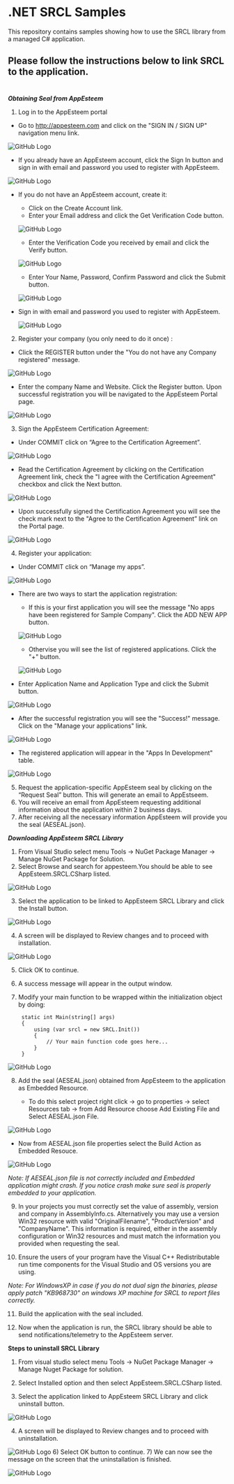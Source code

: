 # .NET SRCL Samples

This repository contains samples showing how to use the SRCL library from a managed C# application.
## Please follow the instructions below to link SRCL to the application.
# 
_**Obtaining Seal from AppEsteem**_
1) Log in to the AppEsteem portal
* Go to <http://appesteem.com> and click on the 
"SIGN IN / SIGN UP" navigation menu link.

![GitHub Logo](../media/createAccount_1.png)

* If you already have an AppEsteem account, click the Sign In button and sign in with email and password you used to register with AppEsteem.

![GitHub Logo](../media/createAccount_2.png)

* If you do not have an AppEsteem account, create it:
    
    - Click on the Create Account link.
    - Enter your Email address and click the Get Verification Code button.

    ![GitHub Logo](../media/createAccount_3.png)

    - Enter the Verification Code you received by email and click the Verify button.

    ![GitHub Logo](../media/createAccount_4.png)

    - Enter Your Name, Password, Confirm Password and click the Submit button.

    ![GitHub Logo](../media/createAccount_5.png)

* Sign in with email and password you used to register with AppEsteem.

    ![GitHub Logo](../media/createAccount_6.png)

2) Register your company (you only need to do it once) :
* Click the REGISTER button under the "You do not have any Company registered" message. 

![GitHub Logo](../media/registerCompany1.png)

* Enter the company Name and Website. Click the Register button. Upon successful registration you will be navigated to the AppEsteem Portal page.

![GitHub Logo](../media/registerCompany2.png)

3) Sign the AppEsteem Certification Agreement:

* Under COMMIT click on “Agree to the Certification Agreement”.

![GitHub Logo](../media/agreeCertificationAgreement_1.png)

* Read the Certification Agreement by clicking on the Certification Agreement link, check the "I agree with the Certification Agreement" checkbox and click the Next button.

![GitHub Logo](../media/agreeCertificationAgreement_2.png)

* Upon successfully signed the Certification Agreement you will see the check mark next to the "Agree to the Certification Agreement” link on the Portal page.

![GitHub Logo](../media/agreeCertificationAgreement_3.png)

4) Register your application:
* Under COMMIT click on “Manage my apps”.

![GitHub Logo](../media/registerApplication_1.png)

* There are two ways to start the application registration:
  - If this is your first application you will see the message "No apps have been registered for Sample Company". Click the ADD NEW APP button.

  ![GitHub Logo](../media/registerApplication_2.png)

  - Othervise you will see the list of registered applications. Click the "+" button.

  ![GitHub Logo](../media/registerApplication_5.png)

* Enter Application Name and Application Type and click the Submit button.

![GitHub Logo](../media/registerApplication_3.png)

* After the successful registration you will see the "Success!" message. Click on the "Manage your applications" link.

![GitHub Logo](../media/registerApplication_4.png)

* The registered application will appear in the "Apps In Development" table.

![GitHub Logo](../media/registerApplication_5.png)

5) Request the application-specific AppEsteem seal by clicking on the “Request Seal” button. This will generate an email to AppEstseem.
6) You will receive an email from AppEsteem requesting additional information about the application within 2 business days.
7) After receiving all the necessary information AppEsteem will provide you the seal (AESEAL.json).

_**Downloading AppEsteem SRCL Library**_
1) From Visual Studio select menu Tools -> NuGet Package Manager ->
 Manage NuGet Package for Solution.
2) Select Browse and search for appesteem.You should be able to see AppEsteem.SRCL.CSharp listed.

 ![GitHub Logo](../media/CSharp_FindPackage.png)

3) Select the application to be linked to AppEsteem SRCL Library and click the Install button.

![GitHub Logo](../media/csharp_InstallMessage_2.png)

4) A screen will be displayed to Review changes and to proceed with installation.

![GitHub Logo](../media/csharp_ReviewChanges_3.png)

5) Click OK to continue.

6) A success message will appear in the output window.

7) Modify your main function to be wrapped within the initialization object by doing:
      
        static int Main(string[] args)
        {
            using (var srcl = new SRCL.Init())
            {
                // Your main function code goes here...
            }
        }

![GitHub Logo](../media/includingsrclincode.png)  

8) Add the seal (AESEAL.json) obtained from AppEsteem to the application as Embedded Resource.

   * To do this select project right click -> go to properties -> select Resources tab -> from Add Resource choose Add Existing File and Select AESEAL.json File.

 ![GitHub Logo](../media/Embeddedseal_2.png) 
   
   * Now from AESEAL.json file properties select the Build Action as Embedded Resouce.

 ![GitHub Logo](../media/EmbeddedSeal_3.png)


*Note: If AESEAL.json file is not correctly included and Embedded application might crash. If you notice crash make sure seal is properly embedded to your application.*

9) In your projects you must correctly set the value of assembly, version and company in AssemblyInfo.cs. Alternatively you may use a version Win32 resource with valid "OriginalFilename", "ProductVersion" and "CompanyName". This information is required, either in the assembly configuration or Win32 resources and must match the information you provided when requesting the seal.

10) Ensure the users of your program have the Visual C++ Redistributable run time components for the Visual Studio and OS versions you are using.

*Note: For WindowsXP in case if you do not dual sign the binaries, please apply patch "KB968730" on windows XP machine for SRCL to report files correctly.*

11) Build the application with the seal included.

12) Now when the application is run, the SRCL library should be able to send notifications/telemetry to the AppEsteem server.

**Steps to uninstall SRCL Library**

1) From visual studio select menu Tools -> NuGet Package Manager -> Manage Nuget Package for solution.

2) Select Installed option and then select   AppEsteem.SRCL.CSharp listed. 
    
3) Select the application linked to AppEsteem SRCL Library and click uninstall button.

![GitHub Logo](../media/Uninstall_SRCL_CS.png)
    
4) A screen will be displayed to Review changes and to proceed with uninstallation.

![GitHub Logo](../media/Uninstall_Review_CS.png)
6) Select OK button to continue.
7) We can now see the message on the screen that the uninstallation is  finished.

![GitHub Logo](../media/Uninstall_Confirmation_CS.png)


